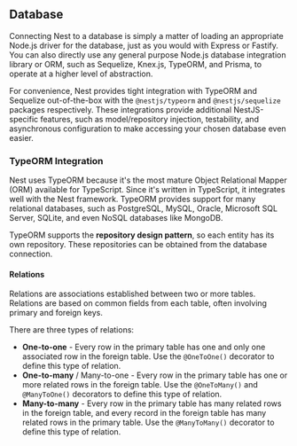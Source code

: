 ## Database

Connecting Nest to a database is simply a matter of loading an appropriate Node.js driver for the database,
just as you would with Express or Fastify. You can also directly use any general purpose Node.js database integration library or ORM,
such as Sequelize, Knex.js, TypeORM, and Prisma, to operate at a higher level of abstraction.

For convenience, Nest provides tight integration with TypeORM and Sequelize out-of-the-box with the `@nestjs/typeorm` and `@nestjs/sequelize` packages respectively.
These integrations provide additional NestJS-specific features, such as model/repository injection, testability, and asynchronous configuration to make accessing your chosen database even easier.

### TypeORM Integration

Nest uses TypeORM because it's the most mature Object Relational Mapper (ORM) available for TypeScript.
Since it's written in TypeScript, it integrates well with the Nest framework.
TypeORM provides support for many relational databases, such as PostgreSQL, MySQL, Oracle, Microsoft SQL Server, SQLite, and even NoSQL databases like MongoDB.

TypeORM supports the **repository design pattern**, so each entity has its own repository. These repositories can be obtained from the database connection.

#### Relations
Relations are associations established between two or more tables. Relations are based on common fields from each table, often involving primary and foreign keys.

There are three types of relations:

- **One-to-one** - Every row in the primary table has one and only one associated row in the foreign table. Use the `@OneToOne()` decorator to define this type of relation.
- **One-to-many** / Many-to-one	- Every row in the primary table has one or more related rows in the foreign table. Use the `@OneToMany()` and `@ManyToOne()` decorators to define this type of relation.
- **Many-to-many** - Every row in the primary table has many related rows in the foreign table, and every record in the foreign table has many related rows in the primary table. Use the `@ManyToMany()` decorator to define this type of relation.
